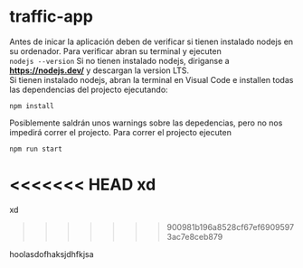# traffic-app

Antes de inicar la aplicación deben de verificar si tienen instalado nodejs en su ordenador. Para verificar abran su terminal y ejecuten   
``nodejs --version`` Si no tienen instalado nodejs, diriganse a **https://nodejs.dev/** y descargan la version LTS.   
Si tienen instalado nodejs, abran la terminal en Visual Code e installen todas las dependencias del projecto ejecutando:  

``npm install``

Posiblemente saldrán unos warnings sobre las depedencias, pero no nos impedirá correr el projecto. Para correr el projecto ejecuten  

``npm run start``

<<<<<<< HEAD
xd
=======

xd
>>>>>>> 900981b196a8528cf67ef69095973ac7e8ceb879

hoolasdofhaksjdhfkjsa
